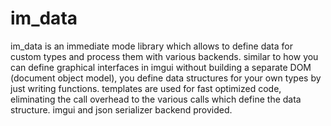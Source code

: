 # im_data

im_data is an immediate mode library which allows to define data for custom types and process them with various backends. 
similar to how you can define graphical interfaces in imgui without building a separate DOM (document object model), 
you define data structures for your own types by just writing functions.
templates are used for fast optimized code, eliminating the call overhead to the various calls which define the data structure.
imgui and json serializer backend provided.
